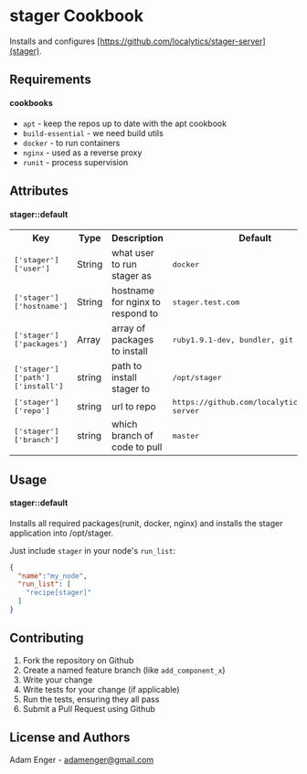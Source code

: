 stager Cookbook
===============

Installs and configures [https://github.com/localytics/stager-server](stager).

Requirements
------------

#### cookbooks
- `apt` - keep the repos up to date with the apt cookbook
- `build-essential` - we need build utils
- `docker` - to run containers
- `nginx` - used as a reverse proxy
- `runit` - process supervision

Attributes
----------

#### stager::default
<table>
  <tr>
    <th>Key</th>
    <th>Type</th>
    <th>Description</th>
    <th>Default</th>
  </tr>
  <tr>
    <td><tt>['stager']['user']</tt></td>
    <td>String</td>
    <td>what user to run stager as</td>
    <td><tt>docker</tt></td>
  </tr>
  <tr>
    <td><tt>['stager']['hostname']</tt></td>
    <td>String</td>
    <td>hostname for nginx to respond to</td>
    <td><tt>stager.test.com</tt></td>
  </tr>
  <tr>
    <td><tt>['stager']['packages']</tt></td>
    <td>Array</td>
    <td>array of packages to install</td>
    <td><tt>ruby1.9.1-dev, bundler, git</tt></td>
  </tr>
  <tr>
    <td><tt>['stager']['path']['install']</tt></td>
    <td>string</td>
    <td>path to install stager to</td>
    <td><tt>/opt/stager</tt></td>
  </tr>
  <tr>
    <td><tt>['stager']['repo']</tt></td>
    <td>string</td>
    <td>url to repo</td>
    <td><tt>https://github.com/localytics/stager-server</tt></td>
  </tr>
  <tr>
    <td><tt>['stager']['branch']</tt></td>
    <td>string</td>
    <td>which branch of code to pull</td>
    <td><tt>master</tt></td>
  </tr>
</table>

Usage
-----
#### stager::default
Installs all required packages(runit, docker, nginx) and installs the stager application into /opt/stager.

Just include `stager` in your node's `run_list`:

```json
{
  "name":"my_node",
  "run_list": [
    "recipe[stager]"
  ]
}
```

Contributing
------------
1. Fork the repository on Github
2. Create a named feature branch (like `add_component_x`)
3. Write your change
4. Write tests for your change (if applicable)
5. Run the tests, ensuring they all pass
6. Submit a Pull Request using Github

License and Authors
-------------------
Adam Enger - adamenger@gmail.com
